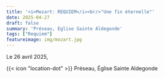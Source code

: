 ```yaml
---
title: '<i>Mozart: REQUIEM</i><br/>"Une fin éternelle"'
date: 2025-04-27
draft: false
summary: 'Préseau, Eglise Sainte Aldegonde'
tags: ["Requiem"]
featureimage: img/mozart.jpg
---
```


Le 26 avril 2025,

{{< icon "location-dot" >}} Préseau, Église Sainte Aldegonde
